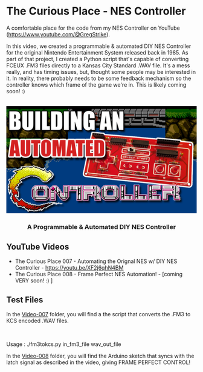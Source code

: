 # The Curious Place - NES Controller
A comfortable place for the code from my NES Controller on YouTube (https://www.youtube.com/@GregStrike).  


In this video, we created a programmable & automated DIY NES Controller for the original Nintendo Entertainment System released back in 1985.  As part of that project, I created a Python script that's capable of converting FCEUX .FM3 files directly to a Kansas City Standard .WAV file.  It's a mess really, and has timing issues, but, thought some people may be interested in it.  In reality, there probably needs to be some feedback mechanism so the controller knows which frame of the game we're in.  This is likely coming soon! :)

<!-- PROJECT LOGO -->
<br />
<div align="center">
  <img src="images/Thumbnail_YouTube_10.jpg" alt="Logo" width="640">

  <h3 align="center">A Programmable & Automated DIY NES Controller</h3>
</div>

<!-- GETTING STARTED -->
## YouTube Videos
* The Curious Place 007 - Automating the Orignal NES w/ DIY NES Controller - https://youtu.be/XF2j6qhN4BM
* The Curious Place 008 - Frame Perfect NES Automation! - [coming VERY soon! :) ]


## Test Files
In the <a href="Video-007/">Video-007</a> folder, you will find a the script that converts the .FM3 to  KCS encoded .WAV files.

<br />
<p>
Usage : ./fm3tokcs.py in_fm3_file wav_out_file
</p>

In the <a href="Video-008/">Video-008</a> folder, you will find the Arduino sketch that syncs with the latch signal as described in the video, giving FRAME PERFECT CONTROL!